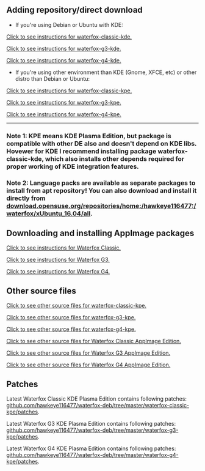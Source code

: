 ## Adding repository/direct download

* If you're using Debian or Ubuntu with KDE:

[Click to see instructions for waterfox-classic-kde.](https://software.opensuse.org//download.html?project=home%3Ahawkeye116477%3Awaterfox&package=waterfox-classic-kde)

[Click to see instructions for waterfox-g3-kde.](https://software.opensuse.org//download.html?project=home%3Ahawkeye116477%3Awaterfox&package=waterfox-g3-kde)

[Click to see instructions for waterfox-g4-kde.](https://software.opensuse.org//download.html?project=home%3Ahawkeye116477%3Awaterfox&package=waterfox-g4-kde)

* If you're using other environment than KDE (Gnome, XFCE, etc) or other distro than Debian or Ubuntu:

[Click to see instructions for waterfox-classic-kpe.](https://software.opensuse.org//download.html?project=home%3Ahawkeye116477%3Awaterfox&package=waterfox-classic-kpe)

[Click to see instructions for waterfox-g3-kpe.](https://software.opensuse.org//download.html?project=home%3Ahawkeye116477%3Awaterfox&package=waterfox-g3-kpe)

[Click to see instructions for waterfox-g4-kpe.](https://software.opensuse.org//download.html?project=home%3Ahawkeye116477%3Awaterfox&package=waterfox-g4-kpe)


------
### Note 1: KPE means KDE Plasma Edition, but package is compatible with other DE also and doesn't depend on KDE libs. Hovewer for KDE I recommend installing package waterfox-classic-kde, which also installs other depends required for proper working of KDE integration features.

### Note 2: Language packs are available as separate packages to install from apt repository! You can also download and install it directly from [download.opensuse.org/repositories/home:/hawkeye116477:/waterfox/xUbuntu_16.04/all](https://download.opensuse.org/repositories/home:/hawkeye116477:/waterfox/xUbuntu_16.04/all).


## Downloading and installing AppImage packages

[Click to see instructions for Waterfox Classic.](https://appimage.github.io/Waterfox_Classic/)

[Click to see instructions for Waterfox G3.](https://appimage.github.io/Waterfox_Third_Generation/)

[Click to see instructions for Waterfox G4.](https://appimage.github.io/Waterfox_Fourth_Generation/)

## Other source files

[Click to see other source files for waterfox-classic-kpe.](https://build.opensuse.org/package/show/home:hawkeye116477:waterfox/waterfox-classic-kpe)

[Click to see other source files for waterfox-g3-kpe.](https://build.opensuse.org/package/show/home:hawkeye116477:waterfox/waterfox-g3-kpe)

[Click to see other source files for waterfox-g4-kpe.](https://build.opensuse.org/package/show/home:hawkeye116477:waterfox/waterfox-g3-kpe)

[Click to see other source files for Waterfox Classic AppImage Edition.](https://build.opensuse.org/package/show/home:hawkeye116477:waterfox/waterfox-classic-appimage)

[Click to see other source files for Waterfox G3 AppImage Edition.](https://build.opensuse.org/package/show/home:hawkeye116477:waterfox/waterfox-g3-appimage)

[Click to see other source files for Waterfox G4 AppImage Edition.](https://build.opensuse.org/package/show/home:hawkeye116477:waterfox/waterfox-g4-appimage)

## Patches
Latest Waterfox Classic KDE Plasma Edition contains following patches: [github.com/hawkeye116477/waterfox-deb/tree/master/waterfox-classic-kpe/patches](https://github.com/hawkeye116477/waterfox-deb/tree/master/waterfox-classic-kpe/patches).

Latest Waterfox G3 KDE Plasma Edition contains following patches: [github.com/hawkeye116477/waterfox-deb/tree/master/waterfox-g3-kpe/patches](https://github.com/hawkeye116477/waterfox-deb/tree/master/waterfox-g3-kpe/patches).

Latest Waterfox G4 KDE Plasma Edition contains following patches: [github.com/hawkeye116477/waterfox-deb/tree/master/waterfox-g4-kpe/patches](https://github.com/hawkeye116477/waterfox-deb/tree/master/waterfox-g4-kpe/patches).
